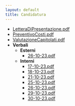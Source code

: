 ```yaml
---
layout: default
title: Candidatura
---
```

- [LetteraDiPresentazione.pdf](./docs/Candidatura/LetteraDiPresentazione.pdf)
- [PreventivoCosti.pdf](./docs/Candidatura/PreventivoCosti.pdf)
- [ValutazioneCapitolati.pdf](./docs/Candidatura/ValutazioneCapitolati.pdf)
- **Verbali**
  - **Esterni**
    - [26-10-23.pdf](./docs/Candidatura/26-10-23.pdf)
  - **Interni**
    - [17-10-23.pdf](./docs/Candidatura/17-10-23.pdf)
    - [18-10-23.pdf](./docs/Candidatura/18-10-23.pdf)
    - [21-10-23.pdf](./docs/Candidatura/21-10-23.pdf)
    - [25-10-23.pdf](./docs/Candidatura/25-10-23.pdf)
    - [26-10-23.pdf](./docs/Candidatura/26-10-23.pdf)
    - [29-10-23.pdf](./docs/Candidatura/29-10-23.pdf)
    - [30-10-23.pdf](./docs/Candidatura/30-10-23.pdf)
